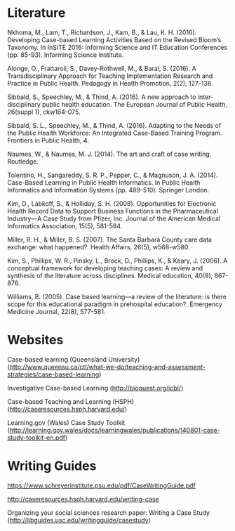# Literature

Nkhoma, M., Lam, T., Richardson, J., Kam, B., & Lau, K. H. (2016). Developing Case-based Learning Activities Based on the Revised Bloom’s Taxonomy. In InSITE 2016: Informing Science and IT Education Conferences (pp. 85-93). Informing Science Institute.

Alonge, O., Frattaroli, S., Davey-Rothwell, M., & Baral, S. (2016). A Transdisciplinary Approach for Teaching Implementation Research and Practice in Public Health. Pedagogy in Health Promotion, 2(2), 127-136.

Sibbald, S., Speechley, M., & Thind, A. (2016). A new approach to inter-disciplinary public health education. The European Journal of Public Health, 26(suppl 1), ckw164-075.

Sibbald, S. L., Speechley, M., & Thind, A. (2016). Adapting to the Needs of the Public Health Workforce: An Integrated Case-Based Training Program. Frontiers in Public Health, 4.

Naumes, W., & Naumes, M. J. (2014). The art and craft of case writing. Routledge.

Tolentino, H., Sangareddy, S. R. P., Pepper, C., & Magnuson, J. A. (2014). Case-Based Learning in Public Health Informatics. In Public Health Informatics and Information Systems (pp. 489-510). Springer London.

Kim, D., Labkoff, S., & Holliday, S. H. (2008). Opportunities for Electronic Health Record Data to Support Business Functions in the Pharmaceutical Industry—A Case Study from Pfizer, Inc. Journal of the American Medical Informatics Association, 15(5), 581-584.

Miller, R. H., & Miller, B. S. (2007). The Santa Barbara County care data exchange: what happened?. Health Affairs, 26(5), w568-w580.

Kim, S., Phillips, W. R., Pinsky, L., Brock, D., Phillips, K., & Keary, J. (2006). A conceptual framework for developing teaching cases: A review and synthesis of the literature across disciplines. Medical education, 40(9), 867-876.

Williams, B. (2005). Case based learning—a review of the literature: is there scope for this educational paradigm in prehospital education?. Emergency Medicine Journal, 22(8), 577-581.

# Websites

Case-based learning (Queensland University) (http://www.queensu.ca/ctl/what-we-do/teaching-and-assessment-strategies/case-based-learning)

Investigative Case-based Learning (http://bioquest.org/icbl/)

Case-based Teaching and Learning (HSPH) (http://caseresources.hsph.harvard.edu/)

Learning.gov (Wales) Case Study Toolkit (http://learning.gov.wales/docs/learningwales/publications/140801-case-study-toolkit-en.pdf)


# Writing Guides

https://www.schreyerinstitute.psu.edu/pdf/CaseWritingGuide.pdf

http://caseresources.hsph.harvard.edu/writing-case

Organizing your social sciences research paper: Writing a Case Study (http://libguides.usc.edu/writingguide/casestudy)

